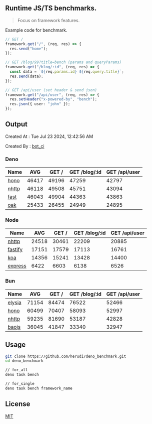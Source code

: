 ## Runtime JS/TS benchmarks.

> Focus on framework features.

Example code for benchmark.
```ts
// GET /
framework.get("/", (req, res) => {
  res.send("home");
});

// GET /blog/99?title=bench (params and queryParams)
framework.get("/blog/:id", (req, res) => {
  const data = `${req.params.id} ${req.query.title}`;
  res.send(data);
});

// GET /api/user (set header & send json)
framework.get("/api/user", (req, res) => {
  res.setHeader("x-powered-by", "bench");
  res.json({ user: "john" });
});
```

## Output
Created At : Tue Jul 23 2024, 12:42:56 AM

Created By : [bot_ci](https://github.com/herudi/deno_benchmarks/commits?author=github-actions%5Bbot%5D)


### Deno
|Name|AVG|GET /|GET /blog/:id|GET /api/user|
|----|----|----|----|----|
|[hono](https://github.com/honojs/hono)|46417|49196|47259|42797|
|[nhttp](https://github.com/nhttp/nhttp)|46118|49508|45751|43094|
|[fast](https://github.com/danteissaias/fast)|46043|49904|44363|43863|
|[oak](https://github.com/oakserver/oak)|25433|26455|24949|24895|
  


### Node
|Name|AVG|GET /|GET /blog/:id|GET /api/user|
|----|----|----|----|----|
|[nhttp](https://github.com/nhttp/nhttp)|24518|30461|22209|20885|
|[fastify](https://github.com/fastify/fastify)|17151|17579|17113|16761|
|[koa](https://github.com/koajs/koa)|14356|15241|13428|14400|
|[express](https://github.com/expressjs/express)|6422|6603|6138|6526|
  


### Bun
|Name|AVG|GET /|GET /blog/:id|GET /api/user|
|----|----|----|----|----|
|[elysia](https://github.com/elysiajs/elysia)|71154|84474|76522|52466|
|[hono](https://github.com/honojs/hono)|60499|70407|58093|52997|
|[nhttp](https://github.com/nhttp/nhttp)|59235|81690|53187|42828|
|[baojs](https://github.com/mattreid1/baojs)|36045|41847|33340|32947|
  



## Usage

```bash
git clone https://github.com/herudi/deno_benchmark.git
cd deno_benchmark

// for_all
deno task bench

// for_single
deno task bench framework_name
```

## License

[MIT](LICENSE)

